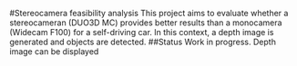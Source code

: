 #Stereocamera feasibility analysis 
This project aims to evaluate whether a stereocameran (DUO3D MC) provides better results than a monocamera (Widecam F100) for a self-driving car.
In this context, a depth image is generated and objects are detected.
##Status
Work in progress.
Depth image can be displayed